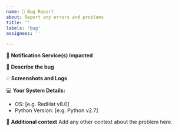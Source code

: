 ```yaml
---
name: 🐛 Bug Report
about: Report any errors and problems
title: ''
labels: 'bug'
assignees: ''

---
```


:mega: **Notification Service(s) Impacted**
<!-- Discord, Telegram, Pushbullet, etc  -->

:lady_beetle: **Describe the bug**
<!-- A clear and concise description of the problem. -->

:bulb: **Screenshots and Logs**
<!-- If applicable, add screenshots or share logs help explain your problem. -->
<!-- be careful not to reveal anything personal in the logs such as a password or api key. -->

:computer: **Your System Details:**
 - OS: [e.g. RedHat v8.0]
 - Python Version: [e.g. Python v2.7]

:crystal_ball: **Additional context**
Add any other context about the problem here.
